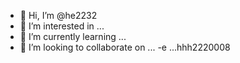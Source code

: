 - 👋 Hi, I’m @he2232
- 👀 I’m interested in ...
- 🌱 I’m currently learning ...
- 💞️ I’m looking to collaborate on ...
-e ...hhh2220008

<!---
he2232/he2232 is a ✨ special ✨ repository because its `README.md` (this file) appears on your GitHub profile.
You can click the Preview link to take a look at your changes.
--->
